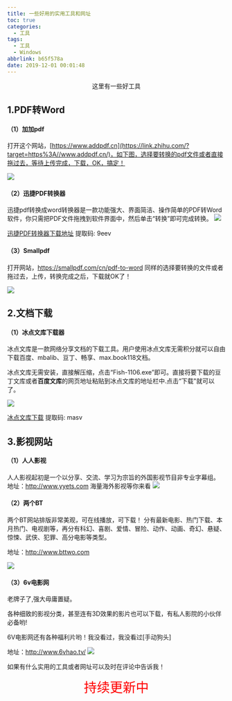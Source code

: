 ```yaml
---
title: 一些好用的实用工具和网址
toc: true
categories:
  - 工具
tags:
  - 工具
  - Windows
abbrlink: b65f578a
date: 2019-12-01 00:01:48
---
```

<center>这里有一些好工具</center>
<!-- more -->

## 1.PDF转Word

#### **（1）加加pdf**

打开这个网站，[https://www.addpdf.cn](https://link.zhihu.com/?target=https%3A//www.addpdf.cn/)，如下图，选择要转换的pdf文件或者直接拖过去，等待上传完成，下载，OK，搞定！

![](1.png)

#### **（2）迅捷PDF转换器**

迅捷pdf转换成word转换器是一款功能强大、界面简洁、操作简单的PDF转Word软件，你只需把PDF文件拖拽到软件界面中，然后单击“转换”即可完成转换。
![](ChMlWV0d4R2IcJAoAAGD8CSBOvkAALiWQHDJVwAAYQI474.jpg)

[迅捷PDF转换器下载地址](https://pan.baidu.com/s/16X0lkF7p1Co-8IFynWNHTQ) 提取码: 9eev 

#### **（3）Smallpdf**
打开网站，https://smallpdf.com/cn/pdf-to-word 同样的选择要转换的文件或者拖过去，上传，转换完成之后，下载就OK了！

![](20191201091559.png)

## 2.文档下载

#### **（1）冰点文库下载器**

冰点文库是一款网络分享文档的下载工具。用户使用冰点文库无需积分就可以自由下载百度、mbalib、豆丁、畅享、max.book118文档。

冰点文库无需安装，直接解压缩，点击“Fish-1106.exe”即可。直接将要下载的豆丁文库或者**百度文库**的网页地址粘贴到冰点文库的地址栏中.点击“下载"就可以了。

![](16a.png)

[冰点文库下载](https://pan.baidu.com/s/1q9QxfvXlbXsz-9re7O46Bg)  提取码: masv 

## 3.影视网站
#### **（1）人人影视**
人人影视起初是一个以分享、交流、学习为宗旨的外国影视节目非专业字幕组。
地址：http://www.yyets.com
海量海外影视等你来看
![](renren.png)

#### **（2）两个BT**
两个BT网站排版非常美观，可在线播放，可下载！
分有最新电影、热门下载、本月热门、电视剧等，再分有科幻、喜剧、爱情、冒险、动作、动画、奇幻、悬疑、惊悚、武侠、犯罪、高分电影等类型。

地址：http://www.bttwo.com

![](btwo.png)

#### **（3）6v电影网**

老牌子了,强大毋庸置疑。

各种细致的影视分类，甚至连有3D效果的影片也可以下载，有私人影院的小伙伴必备哟!

6V电影网还有各种福利片哟！我没看过，我没看过[手动狗头]

地址：http://www.6vhao.tv/
![](6vhao.webp)

如果有什么实用的工具或者网址可以及时在评论中告诉我！

<center style="color:red; font-size:30px" >持续更新中</center>